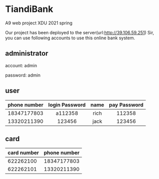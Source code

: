 # TiandiBank
A9 web project XDU 2021 spring

Our project has been deployed to the server(url:http://39.106.59.251)
Sir, you can use following accounts to use this online bank system.



## administrator 

account: admin 

password: admin

## user

| phone number | login Password | name | pay Password |
| :----------: | :------------: | :--: | :----------: |
| 18347177803  |    a112358     | rich |    112358    |
| 13320211390  |     123456     | jack |    123456    |

## card

| card number | phone number |
| ----------- | ------------ |
| 622262100   | 18347177803  |
| 622262101   | 13320211390  |

